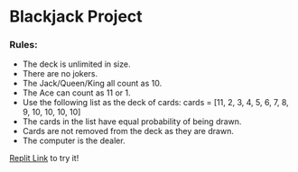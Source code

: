 # Blackjack Project

### Rules:
* The deck is unlimited in size. 
* There are no jokers. 
* The Jack/Queen/King all count as 10.
* The Ace can count as 11 or 1.
* Use the following list as the deck of cards: cards = [11, 2, 3, 4, 5, 6, 7, 8, 9, 10, 10, 10, 10]
* The cards in the list have equal probability of being drawn.
* Cards are not removed from the deck as they are drawn.
* The computer is the dealer.


[Replit Link](https://replit.com/@mpopova/Blackjack#main.py) to try it!